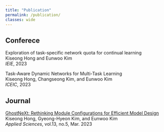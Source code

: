 ```yaml
---
title: "Publication"
permalink: /publication/
classes: wide
---
```


## Conferece
Exploration of task-specific network quota for continual learning<br>
Kiseong Hong and Eunwoo Kim<br>
*IEIE*, 2023

Task-Aware Dynamic Networks for Multi-Task Learning<br>
Kiseong Hong, Changseong Kim, and Eunwoo Kim<br>
*ICEIC*, 2023


## Journal
[GhostNeXt: Rethinking Module Configurations for Efficient Model Design](https://www.mdpi.com/2076-3417/13/5/3301)<br>
Kiseong Hong, Gyeong-Hyeon Kim, and Eunwoo Kim<br>
*Applied Sciences*, vol.13, no.5, Mar. 2023


